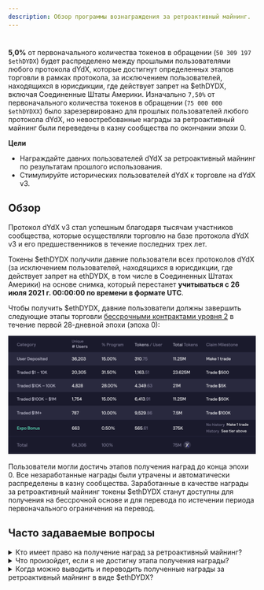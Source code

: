 ```yaml
---
description: Обзор программы вознаграждения за ретроактивный майнинг.
---
```


#

**5,0%** от первоначального количества токенов в обращении (`50 309 197 $ethDYDX`) будет распределено между прошлыми пользователями любого протокола dYdX, которые достигнут определенных этапов торговли в рамках протокола, за исключением пользователей, находящихся в юрисдикции, где действует запрет на $ethDYDX, включая Соединенные Штаты Америки. Изначально `7,50%` от первоначального количества токенов в обращении (`75 000 000 $ethDYDXX`) было зарезервировано для прошлых пользователей любого протокола dYdX, но невостребованные награды за ретроактивный майнинг были переведены в казну сообщества по окончании эпохи 0.

**Цели**

* Награждайте давних пользователей dYdX за ретроактивный майнинг по результатам прошлого использования.
* Стимулируйте исторических пользователей dYdX к торговле на dYdX v3.

## Обзор

Протокол dYdX v3 стал успешным благодаря тысячам участников сообщества, которые осуществляли торговлю на базе протокола dYdX v3 и его предшественников в течение последних трех лет.

Токены $ethDYDX получили давние пользователи всех протоколов dYdX (за исключением пользователей, находящихся в юрисдикции, где действует запрет на ethDYDX, в том числе в Соединенных Штатах Америки) на основе снимка, который перестанет **учитываться с 26 июля 2021 г. 00:00:00 по времени в формате UTC**.

Чтобы получить $ethDYDX, давние пользователи должны завершить следующие этапы торговли [бессрочными контрактами уровня 2](https://trade.dydx.exchange) в течение первой 28-дневной эпохи (эпоха 0):

![](../.gitbook/assets/1-retroactive-buckets.png)

Пользователи могли достичь этапов получения наград до конца эпохи 0. Все незаработанные награды были утрачены и автоматически распределены в казну сообщества. Заработанные в качестве награды за ретроактивный майнинг токены $ethDYDX станут доступны для получения на бессрочной основе и для перевода по истечении периода первоначального ограничения на перевод.

## **Часто задаваемые вопросы**

<details>

<summary>Кто имеет право на получение наград за ретроактивный майнинг?</summary>



</details>

<details>

<summary>Что произойдет, если я не достигну этапа получения награды?</summary>



</details>

<details>

<summary>Когда можно выводить и переводить полученные награды за ретроактивный майнинг в виде $ethDYDX?</summary>



</details>

###

